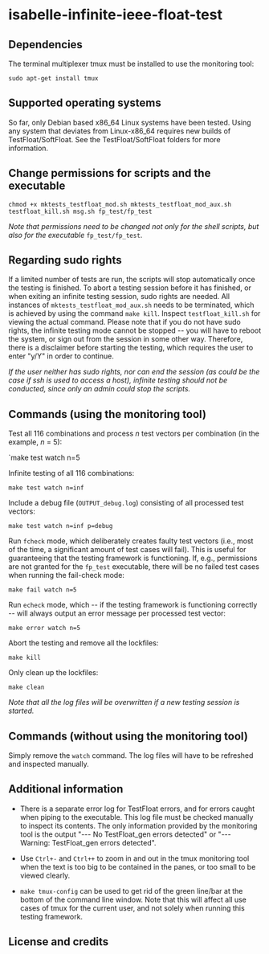 # isabelle-infinite-ieee-float-test

## Dependencies

The terminal multiplexer tmux must be installed to use the monitoring tool:

`sudo apt-get install tmux`

## Supported operating systems

So far, only Debian based x86_64 Linux systems have been tested. Using any system that deviates from Linux-x86_64 requires new builds of TestFloat/SoftFloat. See the TestFloat/SoftFloat folders for more information.

## Change permissions for scripts and the executable

`chmod +x mktests_testfloat_mod.sh mktests_testfloat_mod_aux.sh testfloat_kill.sh msg.sh fp_test/fp_test`

*Note that permissions need to be changed not only for the shell scripts, but also for the executable* `fp_test/fp_test`.

## Regarding sudo rights

If a limited number of tests are run, the scripts will stop automatically once the testing is finished. To abort a testing session before it has finished, or when exiting an infinite testing session, sudo rights are needed. All instances of `mktests_testfloat_mod_aux.sh` needs to be terminated, which is achieved by using the command `make kill`. Inspect `testfloat_kill.sh` for viewing the actual command. Please note that if you do not have sudo rights, the infinite testing mode cannot be stopped -- you will have to reboot the system, or sign out from the session in some other way. Therefore, there is a disclaimer before starting the testing, which requires the user to enter "y/Y" in order to continue.

*If the user neither has sudo rights, nor can end the session (as could be the case if ssh is used to access a host), infinite testing should not be conducted, since only an admin could stop the scripts.*

## Commands (using the monitoring tool)

Test all 116 combinations and process *n* test vectors per combination (in the example, *n* = 5):

`make test watch n=5

Infinite testing of all 116 combinations:

`make test watch n=inf`

Include a debug file (`OUTPUT_debug.log`) consisting of all processed test vectors:

`make test watch n=inf p=debug`

Run `fcheck` mode, which deliberately creates faulty test vectors (i.e., most of the time, a significant amount of test cases will fail). This is useful for guaranteeing that the testing framework is functioning. If, e.g., permissions are not granted for the `fp_test` executable, there will be no failed test cases when running the fail-check mode:

`make fail watch n=5`

Run `echeck` mode, which -- if the testing framework is functioning correctly -- will always output an error message per processed test vector:

`make error watch n=5`

Abort the testing and remove all the lockfiles:

`make kill`

Only clean up the lockfiles:

`make clean`

*Note that all the log files will be overwritten if a new testing session is started.*

## Commands (without using the monitoring tool)

Simply remove the `watch` command. The log files will have to be refreshed and inspected manually.

## Additional information

- There is a separate error log for TestFloat errors, and for errors caught when piping to the executable. This log file must be checked manually to inspect its contents. The only information provided by the monitoring tool is the output "--- No TestFloat_gen errors detected" or "--- Warning: TestFloat_gen errors detected".

- Use `Ctrl+-` and `Ctrl++` to zoom in and out in the tmux monitoring tool when the text is too big to be contained in the panes, or too small to be viewed clearly. 

- `make tmux-config` can be used to get rid of the green line/bar at the bottom of the command line window. Note that this will affect all use cases of tmux for the current user, and not solely when running this testing framework.

## License and credits

 



 

